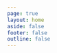 ```yaml
---
page: true
layout: home
aside: false
footer: false
outline: false
---
```


<script setup>
import { ref } from 'vue';
import { MdEditor } from 'md-editor-v3';
import 'md-editor-v3/lib/style.css';

const text = ref('');

const search = location.search

const params = search.split("origin=")[1]

fetch(`./${params}?raw`).then((res) => {
  res.text().then((a) => {
    text.value = a
  })
})

const onUploadImg = async (files, callback) => {
  const res = await Promise.all(
    files.map((file) => {
      return new Promise((rev, rej) => {
        console.log(file)
        callback([{
          url: `./${file.name}`,
          alt: 'alt',
        }])

      });
    })
  );
}

</script>

<ClientOnly>
  <MdEditor v-model="text"  pageFullscreen  :preview="false"    @onUploadImg="onUploadImg" />
</ClientOnly>

<style>
svg.md-editor-icon {
  width: 24px;
  height: 24px;
}

.md-editor .lucide-list-icon,
.md-editor .lucide-list-ordered-icon,
.md-editor .lucide-list-todo-icon {
  width: 24px;
  height: 24px;
}

ul.md-editor-menu {
  padding: 0;
}
</style>
